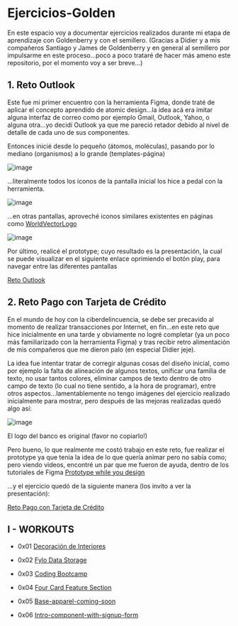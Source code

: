 # Ejercicios-Golden
En este espacio voy a documentar ejercicios realizados durante mi etapa de aprendizaje con Goldenberry y con el semillero.
(Gracias a Didier y a mis compañeros Santiago y James de Goldenberry y en general al semillero por impulsarme en este proceso...poco a poco trataré de hacer más ameno este repositorio, por el momento voy a ser breve...)


## 1. Reto Outlook 

Este fue mi primer encuentro con la herramienta Figma, donde traté de aplicar el concepto aprendido de atomic design...la idea acá era imitar alguna interfaz de correo como por ejemplo Gmail, Outlook, Yahoo, o alguna otra...yo decidí Outlook ya que me pareció retador debido al nivel de detalle de cada uno de sus componentes.

Entonces inicié desde lo pequeño (átomos, moléculas), pasando por lo mediano (organismos) a lo grande (templates-página)

![image](https://user-images.githubusercontent.com/12650489/136569541-8d93cce5-4d40-45ec-8f6c-182ecc0f61e7.png)

...literalmente todos los íconos de la pantalla inicial los hice a pedal con la herramienta.

![image](https://user-images.githubusercontent.com/12650489/136571144-f134f108-c8a9-4969-8a96-87503b1d77b2.png)

...en otras pantallas, aproveché iconos similares existentes en páginas como [WorldVectorLogo](https://worldvectorlogo.com/search/language)

![image](https://user-images.githubusercontent.com/12650489/136571968-903ffb6a-cbd3-4671-b4ab-deeebf0e2d6e.png)

Por último, realicé el prototype; cuyo resultado es la presentación, la cual se puede visualizar en el siguiente enlace oprimiendo el botón play, para navegar entre las diferentes pantallas

[Reto Outlook](https://www.figma.com/file/pBOGcuQv27myP0hZx6I0BE/Copia-Outlook?node-id=131%3A12165)

## 2. Reto Pago con Tarjeta de Crédito

En el mundo de hoy con la ciberdelincuencia, se debe ser precavido al momento de realizar transacciones por Internet, en fin...en este reto que hice inicialmente en una tarde y obviamente no logré completar (ya un poco más familiarizado con la herramienta Figma) y tras recibir retro alimentación de mis compañeros que me dieron palo (en especial Didier jeje).  

La idea fue intentar tratar de corregir algunas cosas del diseño inicial, como por ejemplo la falta de alineación de algunos textos, unificar una familia de texto, no usar tantos colores, eliminar campos de texto dentro de otro campo de texto (lo cual no tiene sentido, a la hora de programar), entre otros aspectos...lamentablemente no tengo imágenes del ejercicio realizado inicialmente para mostrar, pero después de las mejoras realizadas quedó algo así:

![image](https://user-images.githubusercontent.com/12650489/136576239-70a888c8-b0da-43e5-a704-1f815fb76ef0.png)

El logo del banco es original (favor no copiarlo!)

Pero bueno, lo que realmente me costó trabajo en este reto, fue realizar el prototype ya que tenia la idea de lo que quería animar pero no sabía como; pero viendo videos, encontré un par que me fueron de ayuda, dentro de los tutoriales de Figma [Prototype while you design](https://www.youtube.com/playlist?list=PLXDU_eVOJTx7aqRW3Skp1aRT9ktC3ctqA) 

...y el ejercicio quedó de la siguiente manera (los invito a ver la presentación):

[Reto Pago con Tarjeta de Crédito](https://www.figma.com/proto/Ak8fOrDlBLBZ9ROCiySNKo/Reto_CreditCard?node-id=159%3A3586&scaling=contain&page-id=86%3A1766&starting-point-node-id=159%3A2728&show-proto-sidebar=1)

## I - WORKOUTS

 - 0x01 [Decoración de Interiores](https://www.figma.com/file/QSKrn3CNaK7MLLc2aocqQn/1_Deco_int_coaching?node-id=62%3A11)

 - 0x02 [Fylo Data Storage](https://www.figma.com/file/xPQV1vNwTFiHaeVu7Qd4En/2_Fylo_data_storage?node-id=3%3A26)
 
 - 0x03 [Coding Bootcamp](https://www.figma.com/file/fsJzLLIoaO5UXLefES8sDn/3_coding_bootcamp_testimonials_slider?node-id=5%3A70)
 
 - 0x04 [Four Card Feature Section](https://www.figma.com/file/6tdmKy6grn5shdeJV4jzVK/4-four-card-feature-section?node-id=3%3A26)
 
 - 0x05 [Base-apparel-coming-soon](https://www.figma.com/file/KZUMTx2M5ENFWENdJvM755/5_base_apparel?node-id=0%3A1)
 
 - 0x06 [Intro-component-with-signup-form](https://www.figma.com/file/iPiBhUAxvCwNI7KsDyS4FF/6_Intro_Component_with_Signup_form?node-id=0%3A1)
